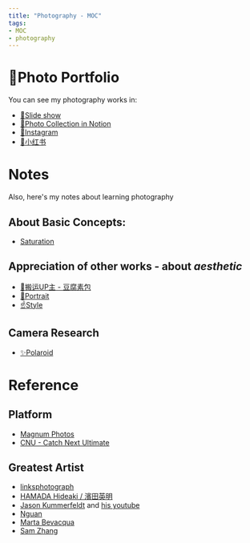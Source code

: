 ```yaml
---
title: "Photography - MOC"
tags:
- MOC
- photography
---
```


# 🌊Photo Portfolio
You can see my photography works in:

* [🎨Slide show](https://pinkr1ver.com/PhotoGallery/)
* [🌄Photo Collection in Notion](https://www.notion.so/pinkr1ver/3cfdd332b9a94b20bca041f2aa2bdcd2?v=24e696e6ab754386a710bc8e83976357)
* [🍻Instagram](https://www.instagram.com/jude.wang.yc/?next=%2F)
* [🧶小红书](https://www.xiaohongshu.com/user/profile/6272c025000000002102353b)

# Notes
Also, here's my notes about learning photography

## About Basic Concepts:

* [Saturation](Photography/Saturation.md)

## Appreciation of other works - about ***aesthetic***

* [🦺搬运UP主 - 豆腐素包](https://space.bilibili.com/196700312/video)
* [👧Portrait](Photography/Portrait.md)
* [☝Style](Photography/Style/Style_MOC.md)

## Camera Research

* [✨Polaroid](Photography/Cameras_Research/Polaroid/Polaroid.md)

# Reference

## Platform

* [Magnum Photos](https://www.magnumphotos.com/)
* [CNU - Catch Next Ultimate](http://www.cnu.cc/)

## Greatest Artist

* [linksphotograph](https://www.linksphotograph.com/)
* [HAMADA Hideaki / 濱田英明](https://www.hideakihamada.com)
* [Jason Kummerfeldt](https://graincheck.darkroom.com/) and [his youtube](https://www.youtube.com/@grainydaysss)
* [Nguan](https://nguan.tv/)
* [Marta Bevacqua](https://www.martabevacquaphotography.com/)
* [Sam Zhang](https://www.instagram.com/itscapturedbysam/)